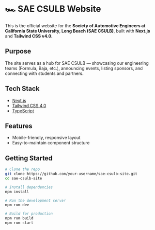 # 🏎️ SAE CSULB Website

This is the official website for the **Society of Automotive Engineers at California State University, Long Beach (SAE CSULB)**, built with **Next.js** and **Tailwind CSS v4.0**.

## Purpose  
The site serves as a hub for SAE CSULB — showcasing our engineering teams (Formula, Baja, etc.), announcing events, listing sponsors, and connecting with students and partners.

## Tech Stack  
- [Next.js](https://nextjs.org/)   
- [Tailwind CSS 4.0](https://tailwindcss.com/)   
- [TypeScript](https://www.typescriptlang.org/) 

## Features  
- Mobile-friendly, responsive layout  
- Easy-to-maintain component structure

## Getting Started  

```bash
# Clone the repo
git clone https://github.com/your-username/sae-csulb-site.git
cd sae-csulb-site

# Install dependencies
npm install

# Run the development server
npm run dev

# Build for production
npm run build
npm run start
